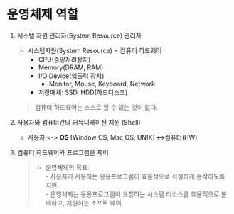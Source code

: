 # 운영체제 역할
1. 시스템 자원 관리자(System Resource) 관리자
    - 시스템자원(System Resource) = 컴퓨터 하드웨어
        - CPU(중앙처리장치)
        - Memory(DRAM, RAM)
        - I/O Device(입출력 장치)
            - Monitor, Mouse, Keyboard, Network
        - 저장매체: SSD, HDD(하드디스크)
    > 컴퓨터 하드웨어는 스스로 할 수 있는 것이 없다.

2. 사용자와 컴퓨터간의 커뮤니케이션 지원 (Shell)
    - 사용자 <-> **OS** [Window OS, Mac OS, UNIX] <->컴퓨터(HW)

3. 컴퓨터 하드웨어와 프로그램을 제어

    >* 운영체제의 목표:   
        - 사용자가 사용하는 응용프로그램이 효율적으로 적절하게 동작하도록 지원.  
        - 운영체제는 응용프로그램이 요청하는 시스템 리소스를 효율적으로 분배하고, 지원하는 소프트 웨어